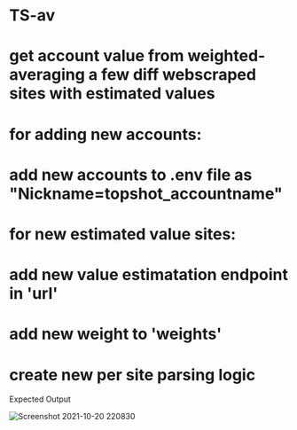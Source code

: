 # TS-av

# get account value from weighted-averaging a few diff webscraped sites with estimated values
#
# for adding new accounts:
#     add new accounts to .env file as "Nickname=topshot_accountname"
# for new estimated value sites:
#     add new value estimatation endpoint in 'url'
#     add new weight to 'weights'
#     create new per site parsing logic

Expected Output


![Screenshot 2021-10-20 220830](https://user-images.githubusercontent.com/91928992/138198948-1ad857ec-4d40-416e-8cc5-8981b9e969c3.png)
